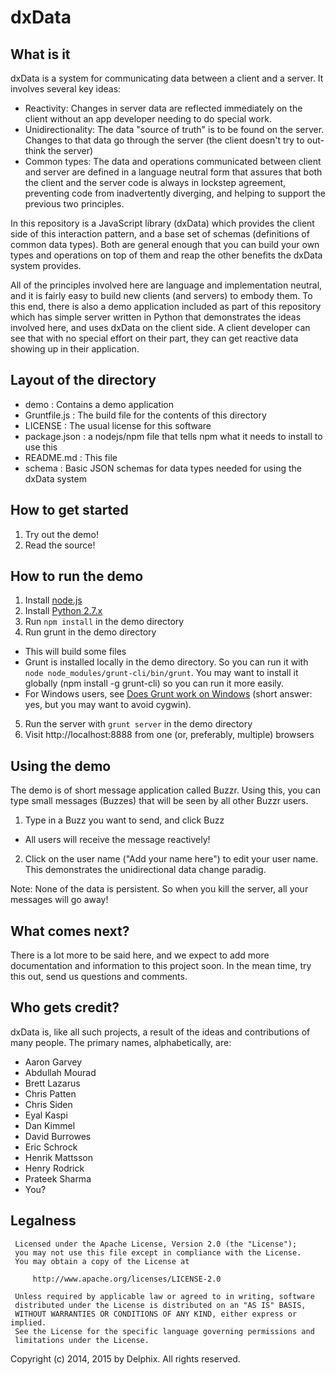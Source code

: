 # dxData
## What is it
dxData is a system for communicating data between a client and a server.  It involves several key ideas:
* Reactivity: Changes in server data are reflected immediately on the client without an app developer needing to do special work.
* Unidirectionality: The data "source of truth" is to be found on the server. Changes to that data go through the server (the client doesn't try to out-think the server)
* Common types: The data and operations communicated between client and server are defined in a language neutral form that assures that both
the client and the server code is always in lockstep agreement, preventing code from inadvertently diverging, and helping to support the previous
two principles.

In this repository is a JavaScript library (dxData) which provides the client side of this interaction pattern, and a base set of schemas (definitions of common data types).
Both are general enough that you can build your own types and operations on top of them and reap the other benefits the dxData system provides.

All of the principles involved here are language and implementation neutral, and it is fairly easy to build new clients (and servers) to embody them.
To this end, there is also a demo application included as part of this repository which has simple server written in Python that demonstrates the ideas
involved here, and uses dxData on the client side.  A client developer can see that with no special effort on their part, they can get reactive data
showing up in their application.

## Layout of the directory
* demo         : Contains a demo application
* Gruntfile.js : The build file for the contents of this directory
* LICENSE      : The usual license for this software
* package.json : a nodejs/npm file that tells npm what it needs to install to use this
* README.md    : This file
* schema       : Basic JSON schemas for data types needed for using the dxData system

## How to get started
1. Try out the demo!
2. Read the source!

## How to run the demo
1. Install [node.js](http://nodejs.org)
2. Install [Python 2.7.x](https://www.python.org/downloads/)
3. Run `npm install` in the demo directory
4. Run grunt in the demo directory
  * This will build some files
  * Grunt is installed locally in the demo directory. So you can run it with `node node_modules/grunt-cli/bin/grunt`. You may want to install it globally (npm install -g grunt-cli) so you can run it more easily.
  * For Windows users, see [Does Grunt work on Windows](http://gruntjs.com/frequently-asked-questions) (short answer: yes, but you may want to avoid cygwin).
5. Run the server with `grunt server` in the demo directory
6. Visit http://localhost:8888 from one (or, preferably, multiple) browsers

## Using the demo
The demo is of short message application called Buzzr.  Using this, you can type small messages (Buzzes) that will be
seen by all other Buzzr users.

1. Type in a Buzz you want to send, and click Buzz
  * All users will receive the message reactively!
2. Click on the user name ("Add your name here") to edit your user name. This demonstrates the unidirectional data change paradig.

Note: None of the data is persistent. So when you kill the server, all your messages will go away!

## What comes next?
There is a lot more to be said here, and we expect to add more documentation and information to this project soon.
In the mean time, try this out, send us questions and comments.

## Who gets credit?
dxData is, like all such projects, a result of the ideas and contributions of many people.  The primary names, alphabetically, are:
* Aaron Garvey
* Abdullah Mourad
* Brett Lazarus
* Chris Patten
* Chris Siden
* Eyal Kaspi
* Dan Kimmel
* David Burrowes
* Eric Schrock
* Henrik Mattsson
* Henry Rodrick
* Prateek Sharma
* You?

## Legalness
```
 Licensed under the Apache License, Version 2.0 (the "License");
 you may not use this file except in compliance with the License.
 You may obtain a copy of the License at

     http://www.apache.org/licenses/LICENSE-2.0

 Unless required by applicable law or agreed to in writing, software
 distributed under the License is distributed on an "AS IS" BASIS,
 WITHOUT WARRANTIES OR CONDITIONS OF ANY KIND, either express or implied.
 See the License for the specific language governing permissions and
 limitations under the License.
```

Copyright (c) 2014, 2015 by Delphix. All rights reserved.


